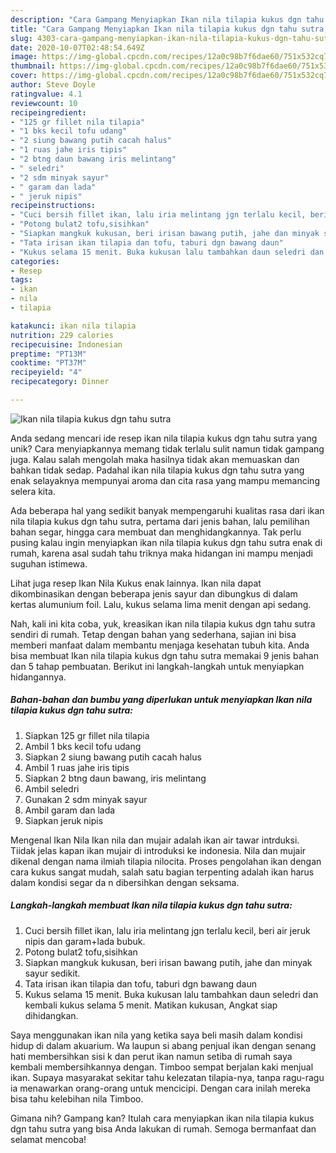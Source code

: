 ```yaml
---
description: "Cara Gampang Menyiapkan Ikan nila tilapia kukus dgn tahu sutra, Lezat"
title: "Cara Gampang Menyiapkan Ikan nila tilapia kukus dgn tahu sutra, Lezat"
slug: 4303-cara-gampang-menyiapkan-ikan-nila-tilapia-kukus-dgn-tahu-sutra-lezat
date: 2020-10-07T02:48:54.649Z
image: https://img-global.cpcdn.com/recipes/12a0c98b7f6dae60/751x532cq70/ikan-nila-tilapia-kukus-dgn-tahu-sutra-foto-resep-utama.jpg
thumbnail: https://img-global.cpcdn.com/recipes/12a0c98b7f6dae60/751x532cq70/ikan-nila-tilapia-kukus-dgn-tahu-sutra-foto-resep-utama.jpg
cover: https://img-global.cpcdn.com/recipes/12a0c98b7f6dae60/751x532cq70/ikan-nila-tilapia-kukus-dgn-tahu-sutra-foto-resep-utama.jpg
author: Steve Doyle
ratingvalue: 4.1
reviewcount: 10
recipeingredient:
- "125 gr fillet nila tilapia"
- "1 bks kecil tofu udang"
- "2 siung bawang putih cacah halus"
- "1 ruas jahe iris tipis"
- "2 btng daun bawang iris melintang"
- " seledri"
- "2 sdm minyak sayur"
- " garam dan lada"
- " jeruk nipis"
recipeinstructions:
- "Cuci bersih fillet ikan, lalu iria melintang jgn terlalu kecil, beri air jeruk nipis dan garam+lada bubuk."
- "Potong bulat2 tofu,sisihkan"
- "Siapkan mangkuk kukusan, beri irisan bawang putih, jahe dan minyak sayur sedikit."
- "Tata irisan ikan tilapia dan tofu, taburi dgn bawang daun"
- "Kukus selama 15 menit. Buka kukusan lalu tambahkan daun seledri dan kembali kukus selama 5 menit. Matikan kukusan, Angkat siap dihidangkan."
categories:
- Resep
tags:
- ikan
- nila
- tilapia

katakunci: ikan nila tilapia 
nutrition: 229 calories
recipecuisine: Indonesian
preptime: "PT13M"
cooktime: "PT37M"
recipeyield: "4"
recipecategory: Dinner

---
```



![Ikan nila tilapia kukus dgn tahu sutra](https://img-global.cpcdn.com/recipes/12a0c98b7f6dae60/751x532cq70/ikan-nila-tilapia-kukus-dgn-tahu-sutra-foto-resep-utama.jpg)

Anda sedang mencari ide resep ikan nila tilapia kukus dgn tahu sutra yang unik? Cara menyiapkannya memang tidak terlalu sulit namun tidak gampang juga. Kalau salah mengolah maka hasilnya tidak akan memuaskan dan bahkan tidak sedap. Padahal ikan nila tilapia kukus dgn tahu sutra yang enak selayaknya mempunyai aroma dan cita rasa yang mampu memancing selera kita.

Ada beberapa hal yang sedikit banyak mempengaruhi kualitas rasa dari ikan nila tilapia kukus dgn tahu sutra, pertama dari jenis bahan, lalu pemilihan bahan segar, hingga cara membuat dan menghidangkannya. Tak perlu pusing kalau ingin menyiapkan ikan nila tilapia kukus dgn tahu sutra enak di rumah, karena asal sudah tahu triknya maka hidangan ini mampu menjadi suguhan istimewa.

Lihat juga resep Ikan Nila Kukus enak lainnya. Ikan nila dapat dikombinasikan dengan beberapa jenis sayur dan dibungkus di dalam kertas alumunium foil. Lalu, kukus selama lima menit dengan api sedang.


Nah, kali ini kita coba, yuk, kreasikan ikan nila tilapia kukus dgn tahu sutra sendiri di rumah. Tetap dengan bahan yang sederhana, sajian ini bisa memberi manfaat dalam membantu menjaga kesehatan tubuh kita. Anda bisa membuat Ikan nila tilapia kukus dgn tahu sutra memakai 9 jenis bahan dan 5 tahap pembuatan. Berikut ini langkah-langkah untuk menyiapkan hidangannya.

<!--inarticleads1-->

##### Bahan-bahan dan bumbu yang diperlukan untuk menyiapkan Ikan nila tilapia kukus dgn tahu sutra:

1. Siapkan 125 gr fillet nila tilapia
1. Ambil 1 bks kecil tofu udang
1. Siapkan 2 siung bawang putih cacah halus
1. Ambil 1 ruas jahe iris tipis
1. Siapkan 2 btng daun bawang, iris melintang
1. Ambil  seledri
1. Gunakan 2 sdm minyak sayur
1. Ambil  garam dan lada
1. Siapkan  jeruk nipis


Mengenal Ikan Nila Ikan nila dan mujair adalah ikan air tawar intrduksi. Tiidak jelas kapan ikan mujair di introduksi ke indonesia. Nila dan mujair dikenal dengan nama ilmiah tilapia nilocita. Proses pengolahan ikan dengan cara kukus sangat mudah, salah satu bagian terpenting adalah ikan harus dalam kondisi segar da n dibersihkan dengan seksama. 

<!--inarticleads2-->

##### Langkah-langkah membuat Ikan nila tilapia kukus dgn tahu sutra:

1. Cuci bersih fillet ikan, lalu iria melintang jgn terlalu kecil, beri air jeruk nipis dan garam+lada bubuk.
1. Potong bulat2 tofu,sisihkan
1. Siapkan mangkuk kukusan, beri irisan bawang putih, jahe dan minyak sayur sedikit.
1. Tata irisan ikan tilapia dan tofu, taburi dgn bawang daun
1. Kukus selama 15 menit. Buka kukusan lalu tambahkan daun seledri dan kembali kukus selama 5 menit. Matikan kukusan, Angkat siap dihidangkan.


Saya menggunakan ikan nila yang ketika saya beli masih dalam kondisi hidup di dalam akuarium. Wa laupun si abang penjual ikan dengan senang hati membersihkan sisi k dan perut ikan namun setiba di rumah saya kembali membersihkannya dengan. Timboo sempat berjalan kaki menjual ikan. Supaya masyarakat sekitar tahu kelezatan tilapia-nya, tanpa ragu-ragu ia menawarkan orang-orang untuk mencicipi. Dengan cara inilah mereka bisa tahu kelebihan nila Timboo. 

Gimana nih? Gampang kan? Itulah cara menyiapkan ikan nila tilapia kukus dgn tahu sutra yang bisa Anda lakukan di rumah. Semoga bermanfaat dan selamat mencoba!
